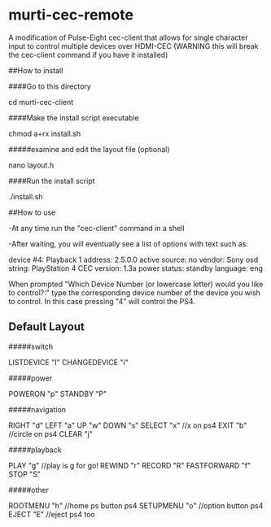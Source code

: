 # murti-cec-remote
A modification of Pulse-Eight cec-client that allows for single character input to control multiple devices over HDMI-CEC (WARNING this will break the cec-client command if you have it installed)

##How to install

####Go to this directory

cd murti-cec-client

####Make the install script executable

chmod a+rx install.sh

#####examine and edit the layout file (optional)

nano layout.h

####Run the install script

./install.sh


##How to use

-At any time run the "cec-client" command in a shell

-After waiting, you will eventually see a list of options with text such as:

device #4: Playback 1
address:       2.5.0.0
active source: no
vendor:        Sony
osd string:    PlayStation 4
CEC version:   1.3a
power status:  standby
language:      eng

When prompted "Which Device Number (or lowercase letter) would you like to control?:" type the corresponding device number of the device you wish to control. In this case pressing "4" will control the PS4.


## Default Layout

#####switch

  LISTDEVICE "I"
  CHANGEDEVICE "i"

#####power

  POWERON "p"
  STANDBY "P"

#####navigation

  RIGHT "d"
  LEFT "a"
  UP "w"
  DOWN "s"
  SELECT "x" //x on ps4
  EXIT "b" //circle on ps4
  CLEAR "j"

#####playback

  PLAY "g" //play is g for go!
  REWIND "r"
  RECORD "R"
  FASTFORWARD "f"
  STOP "S"

#####other

  ROOTMENU "h" //home ps button ps4
  SETUPMENU "o" //option button ps4
  EJECT "E" //eject ps4 too
